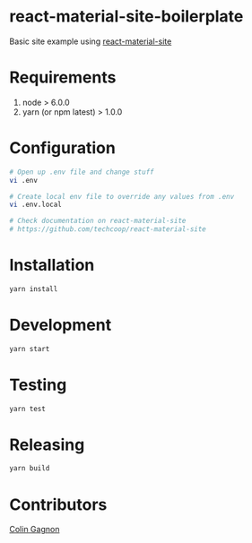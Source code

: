 # react-material-site-boilerplate

Basic site example using [react-material-site][react-material-site]

# Requirements
1) node > 6.0.0
2) yarn (or npm latest) > 1.0.0

# Configuration
```bash
# Open up .env file and change stuff
vi .env

# Create local env file to override any values from .env
vi .env.local

# Check documentation on react-material-site
# https://github.com/techcoop/react-material-site
```

# Installation
```bash
yarn install
```

# Development
```bash
yarn start
```

# Testing
```bash
yarn test
```

# Releasing
```bash
yarn build
```

# Contributors
[Colin Gagnon][admin]

[react-material-site]: https://github.com/techcoop/react-material-site
[admin]: https://github.com/colingagnon

